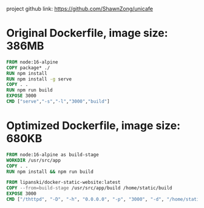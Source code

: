 project github link: https://github.com/ShawnZong/unicafe
# Original Dockerfile, image size: 386MB
```dockerfile
FROM node:16-alpine
COPY package* ./
RUN npm install
RUN npm install -g serve
COPY . .
RUN npm run build
EXPOSE 3000
CMD ["serve","-s","-l","3000","build"]
```
# Optimized Dockerfile, image size: 680KB
```dockerfile
FROM node:16-alpine as build-stage
WORKDIR /usr/src/app
COPY . .
RUN npm install && npm run build

FROM lipanski/docker-static-website:latest
COPY --from=build-stage /usr/src/app/build /home/static/build
EXPOSE 3000
CMD ["/thttpd", "-D", "-h", "0.0.0.0", "-p", "3000", "-d", "/home/static/build", "-u", "static", "-l", "-", "-M", "60"]
```